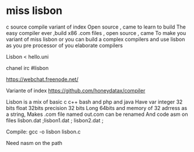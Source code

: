 # miss lisbon
c source compile variant of index
Open source , came to learn to build
The easy compiler ever ,build x86
.com files , open source , came
To make you variant of miss lisbon
 or you can build a complex compilers
 and use lisbon as you pre processor
 of you elaborate compilers

Lisbon < hello.uni



chanel irc #lisbon

https://webchat.freenode.net/

Variante of index https://github.com/honeydatax/compiler


Lisbon is a mix of basic c c++ bash and php and java
Have var integer 32 bits float 32bits precision 32 bits
Long 64bits and memory of 32 adrress as a string,
Makes .com file named out.com can be renamed
And code asm on files lisbon.dat ;lisbon1.dat ; lisbon2.dat ;

Compile:
gcc -o lisbon lisbon.c

Need nasm on the path


